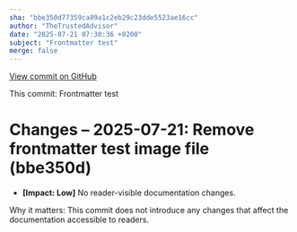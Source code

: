 ```yaml
---
sha: "bbe350d77359ca89a1c2eb29c23dde5523ae16cc"
author: "TheTrustedAdvisor"
date: "2025-07-21 07:30:36 +0200"
subject: "Frontmatter test"
merge: false
---
```


[View commit on GitHub](https://github.com/TheTrustedAdvisor/FabricAdoptionFramework/commit/bbe350d77359ca89a1c2eb29c23dde5523ae16cc)

This commit: Frontmatter test

# Changes – 2025-07-21: Remove frontmatter test image file (bbe350d)

- **[Impact: Low]** No reader-visible documentation changes.

Why it matters: This commit does not introduce any changes that affect the documentation accessible to readers.
